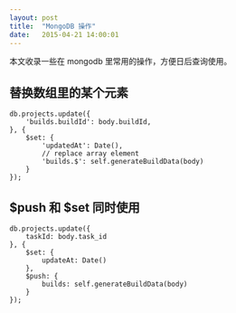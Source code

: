 ```yaml
---
layout: post
title:  "MongoDB 操作"
date:   2015-04-21 14:00:01
---
```


本文收录一些在 mongodb 里常用的操作，方便日后查询使用。

<!-- more -->

## 替换数组里的某个元素

```
db.projects.update({
    'builds.buildId': body.buildId,
}, {
    $set: {
        'updatedAt': Date(),
        // replace array element
        'builds.$': self.generateBuildData(body)
    }
});
```


## $push 和 $set 同时使用

```
db.projects.update({
    taskId: body.task_id
}, {
    $set: {
        updateAt: Date()
    },
    $push: {
        builds: self.generateBuildData(body)
    }
});
```
